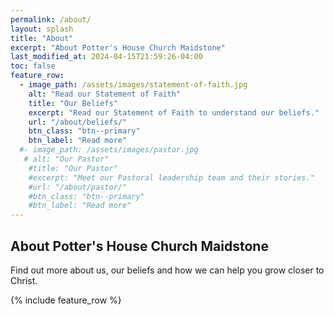```yaml
---
permalink: /about/
layout: splash
title: "About"
excerpt: "About Potter's House Church Maidstone"
last_modified_at: 2024-04-15T21:59:26-04:00
toc: false
feature_row:
  - image_path: /assets/images/statement-of-faith.jpg
    alt: "Read our Statement of Faith"
    title: "Our Beliefs"
    excerpt: "Read our Statement of Faith to understand our beliefs."
    url: "/about/beliefs/"
    btn_class: "btn--primary"
    btn_label: "Read more"
  #- image_path: /assets/images/pastor.jpg
   # alt: "Our Pastor"
    #title: "Our Pastor"
    #excerpt: "Meet our Pastoral leadership team and their stories."
    #url: "/about/pastor/"
    #btn_class: "btn--primary"
    #btn_label: "Read more"
---
```


## About Potter's House Church Maidstone

Find out more about us, our beliefs and how we can help you grow closer to Christ.

{% include feature_row %}